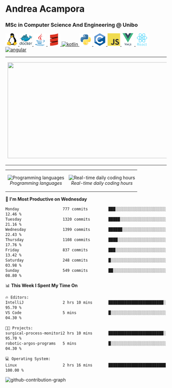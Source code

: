 # Andrea Acampora

### MSc in Computer Science And Engineering @ Unibo

<!--
![Java](https://img.shields.io/badge/Java-Good-Green)
![Kotlin](https://img.shields.io/badge/Kotlin-Intermediate-blue)
![Python](https://img.shields.io/badge/Python-Intermediate-blue)
![C](https://img.shields.io/badge/C-Intermediate-blue)
![Scala](https://img.shields.io/badge/Scala-Beginner-yellow)
![C++](https://img.shields.io/badge/C++-Beginner-yellow)
![JavaScript](https://img.shields.io/badge/JavaScript-Beginner-yellow)
-->

<p align="left"> 
<a href="https://www.linux.org/" target="_blank" rel="noreferrer"> 
<img src="https://raw.githubusercontent.com/devicons/devicon/master/icons/linux/linux-original.svg" alt="linux" width="40" height="40"/> </a>
<a href="https://www.docker.com/" target="_blank" rel="noreferrer"> 
<img src="https://raw.githubusercontent.com/devicons/devicon/master/icons/docker/docker-original-wordmark.svg" alt="docker" width="40" height="40"/> </a> 
<a href="https://www.java.com" target="_blank" rel="noreferrer"> 
<img src="https://raw.githubusercontent.com/devicons/devicon/master/icons/java/java-original.svg" alt="java" width="40" height="40"/> </a> 
<a href="https://www.scala-lang.org" target="_blank" rel="noreferrer">
<img src="https://raw.githubusercontent.com/devicons/devicon/master/icons/scala/scala-original.svg" alt="scala" width="40" height="40"/> </a> 
<a href="https://kotlinlang.org" target="_blank" rel="noreferrer"> 
<img src="https://www.vectorlogo.zone/logos/kotlinlang/kotlinlang-icon.svg" alt="kotlin" width="40" height="40"/> </a> 
<a href="https://www.python.org" target="_blank" rel="noreferrer">
<img src="https://raw.githubusercontent.com/devicons/devicon/master/icons/python/python-original.svg" alt="python" width="40" height="40"/> </a> 
<a href="https://www.cprogramming.com/" target="_blank" rel="noreferrer">
<img src="https://raw.githubusercontent.com/devicons/devicon/master/icons/c/c-original.svg" alt="c" width="40" height="40"/> </a> 
<a href="https://developer.mozilla.org/en-US/docs/Web/JavaScript" target="_blank" rel="noreferrer"> 
<img src="https://raw.githubusercontent.com/devicons/devicon/master/icons/javascript/javascript-original.svg" alt="javascript" width="40" height="40"/> </a> 
<a href="https://vuejs.org/" target="_blank" rel="noreferrer">
<img src="https://raw.githubusercontent.com/devicons/devicon/master/icons/vuejs/vuejs-original-wordmark.svg" alt="vuejs" width="40" height="40"/> </a> 
<a href="https://reactjs.org/" target="_blank" rel="noreferrer">
<img src="https://raw.githubusercontent.com/devicons/devicon/master/icons/react/react-original-wordmark.svg" alt="react" width="40" height="40"/> </a> 
<a href="https://angular.io" target="_blank" rel="noreferrer"> 
<img src="https://angular.io/assets/images/logos/angular/angular.svg" alt="angular" width="40" height="40"/> </a> 
</p>

<table>
  <tr>
    <td> 
    <p align="center">
    <img src="https://github-readme-stats-git-masterrstaa-rickstaa.vercel.app/api?username=andrea-acampora&show_icons=true&theme=gruvbox&hide_border=false" width="500px" height="300px">
    <br>
  </p> 
</td>
<td> 
  <p align="center">
    <img src="https://github-readme-streak-stats.herokuapp.com/?user=andrea-acampora&theme=gruvbox&hide_border=false" width="500px" height="300px">
    <br>
  </p> 
</td>
</tr>
</table>

<table>
  <tr>
    <td> 
    <p align="center">
    <img alt="Programming languages" src="https://wakatime.com/share/@Arop/7b1d5c62-1d9f-4a3a-836c-c29297ecc0b1.svg" width="500px" height="300px">
    <br>
    <em> Programming languages </em>
  </p> 
</td>
<td> 
  <p align="center">
    <img alt="Real-time daily coding hours" src="https://wakatime.com/share/@Arop/c3fe2869-5ef5-4bc3-8960-99ffe2d5723f.svg?sanitaze=true" width="500px" height="300px">
    <br>
    <em> Real-time daily coding hours </em>
  </p> 
</td>
</tr>
</table>

<!--START_SECTION:waka-->
📅 **I'm Most Productive on Wednesday** 

```text
Monday                   777 commits         ███░░░░░░░░░░░░░░░░░░░░░░   12.46 % 
Tuesday                  1320 commits        █████░░░░░░░░░░░░░░░░░░░░   21.16 % 
Wednesday                1399 commits        ██████░░░░░░░░░░░░░░░░░░░   22.43 % 
Thursday                 1108 commits        ████░░░░░░░░░░░░░░░░░░░░░   17.76 % 
Friday                   837 commits         ███░░░░░░░░░░░░░░░░░░░░░░   13.42 % 
Saturday                 248 commits         █░░░░░░░░░░░░░░░░░░░░░░░░   03.98 % 
Sunday                   549 commits         ██░░░░░░░░░░░░░░░░░░░░░░░   08.80 % 
```


📊 **This Week I Spent My Time On** 

```text
🔥 Editors: 
IntelliJ                 2 hrs 10 mins       ████████████████████████░   95.70 % 
VS Code                  5 mins              █░░░░░░░░░░░░░░░░░░░░░░░░   04.30 % 

🐱‍💻 Projects: 
surgical-process-monitori2 hrs 10 mins       ████████████████████████░   95.70 % 
robotic-argos-programs   5 mins              █░░░░░░░░░░░░░░░░░░░░░░░░   04.30 % 

💻 Operating System: 
Linux                    2 hrs 16 mins       █████████████████████████   100.00 % 
```


<!--END_SECTION:waka-->

<!--
<img alt="Contribution activity graph" src="charts/image.svg">
-->
![github-contribution-graph](https://github-readme-activity-graph.cyclic.app/graph?username=andrea-acampora&theme=react)
